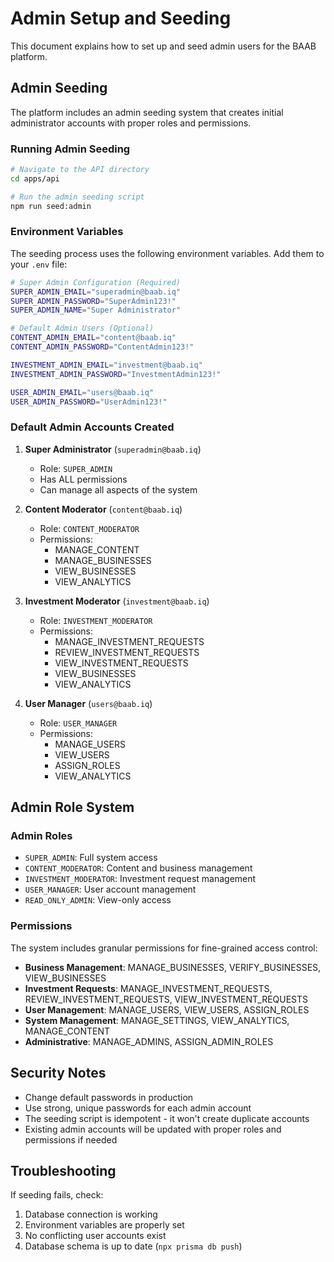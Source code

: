 # Admin Setup and Seeding

This document explains how to set up and seed admin users for the BAAB platform.

## Admin Seeding

The platform includes an admin seeding system that creates initial administrator accounts with proper roles and permissions.

### Running Admin Seeding

```bash
# Navigate to the API directory
cd apps/api

# Run the admin seeding script
npm run seed:admin
```

### Environment Variables

The seeding process uses the following environment variables. Add them to your `.env` file:

```bash
# Super Admin Configuration (Required)
SUPER_ADMIN_EMAIL="superadmin@baab.iq"
SUPER_ADMIN_PASSWORD="SuperAdmin123!"
SUPER_ADMIN_NAME="Super Administrator"

# Default Admin Users (Optional)
CONTENT_ADMIN_EMAIL="content@baab.iq"
CONTENT_ADMIN_PASSWORD="ContentAdmin123!"

INVESTMENT_ADMIN_EMAIL="investment@baab.iq"
INVESTMENT_ADMIN_PASSWORD="InvestmentAdmin123!"

USER_ADMIN_EMAIL="users@baab.iq"
USER_ADMIN_PASSWORD="UserAdmin123!"
```

### Default Admin Accounts Created

1. **Super Administrator** (`superadmin@baab.iq`)
   - Role: `SUPER_ADMIN`
   - Has ALL permissions
   - Can manage all aspects of the system

2. **Content Moderator** (`content@baab.iq`)
   - Role: `CONTENT_MODERATOR`
   - Permissions:
     - MANAGE_CONTENT
     - MANAGE_BUSINESSES
     - VIEW_BUSINESSES
     - VIEW_ANALYTICS

3. **Investment Moderator** (`investment@baab.iq`)
   - Role: `INVESTMENT_MODERATOR`
   - Permissions:
     - MANAGE_INVESTMENT_REQUESTS
     - REVIEW_INVESTMENT_REQUESTS
     - VIEW_INVESTMENT_REQUESTS
     - VIEW_BUSINESSES
     - VIEW_ANALYTICS

4. **User Manager** (`users@baab.iq`)
   - Role: `USER_MANAGER`
   - Permissions:
     - MANAGE_USERS
     - VIEW_USERS
     - ASSIGN_ROLES
     - VIEW_ANALYTICS

## Admin Role System

### Admin Roles

- `SUPER_ADMIN`: Full system access
- `CONTENT_MODERATOR`: Content and business management
- `INVESTMENT_MODERATOR`: Investment request management
- `USER_MANAGER`: User account management
- `READ_ONLY_ADMIN`: View-only access

### Permissions

The system includes granular permissions for fine-grained access control:

- **Business Management**: MANAGE_BUSINESSES, VERIFY_BUSINESSES, VIEW_BUSINESSES
- **Investment Requests**: MANAGE_INVESTMENT_REQUESTS, REVIEW_INVESTMENT_REQUESTS, VIEW_INVESTMENT_REQUESTS
- **User Management**: MANAGE_USERS, VIEW_USERS, ASSIGN_ROLES
- **System Management**: MANAGE_SETTINGS, VIEW_ANALYTICS, MANAGE_CONTENT
- **Administrative**: MANAGE_ADMINS, ASSIGN_ADMIN_ROLES

## Security Notes

- Change default passwords in production
- Use strong, unique passwords for each admin account
- The seeding script is idempotent - it won't create duplicate accounts
- Existing admin accounts will be updated with proper roles and permissions if needed

## Troubleshooting

If seeding fails, check:

1. Database connection is working
2. Environment variables are properly set
3. No conflicting user accounts exist
4. Database schema is up to date (`npx prisma db push`)
